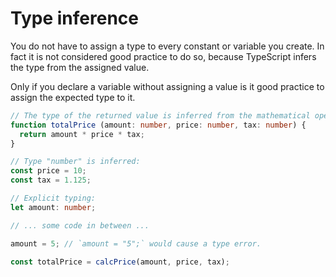 # Type inference

You do not have to assign a type to every constant or variable you create. In fact it is not considered good practice to do so, because TypeScript infers the type from the assigned value.

Only if you declare a variable without assigning a value is it good practice to assign the expected type to it.

```ts
// The type of the returned value is inferred from the mathematical operations on the arguments which are all numbers:
function totalPrice (amount: number, price: number, tax: number) {
  return amount * price * tax;
}

// Type "number" is inferred:
const price = 10;
const tax = 1.125;

// Explicit typing:
let amount: number;

// ... some code in between ...

amount = 5; // `amount = "5";` would cause a type error.

const totalPrice = calcPrice(amount, price, tax);
```
